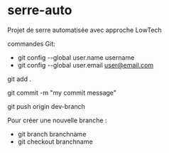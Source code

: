 # serre-auto
Projet de serre automatisée avec approche LowTech

commandes Git:
* git config --global user.name username
* git config --global user.email user@email.com

git add .

git commit -m "my commit message"

git push origin dev-branch

Pour créer une nouvelle branche :
* git branch branchname
* git checkout branchname
